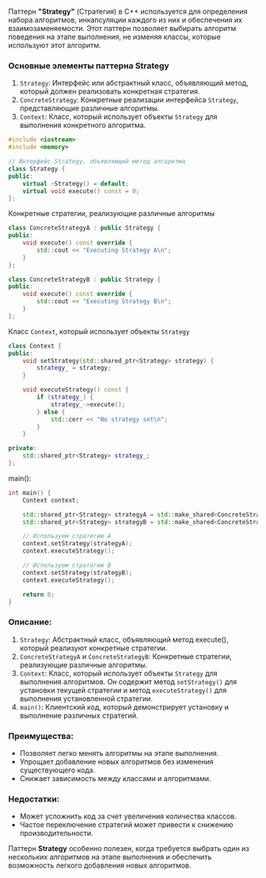 Паттерн **"Strategy"** (Стратегия) в C++ используется для определения набора алгоритмов, инкапсуляции каждого из них и обеспечения их взаимозаменяемости. Этот паттерн позволяет выбирать алгоритм поведения на этапе выполнения, не изменяя классы, которые используют этот алгоритм.

### Основные элементы паттерна Strategy

1. `Strategy`: Интерфейс или абстрактный класс, объявляющий метод, который должен реализовать конкретная стратегия.
2. `ConcreteStrategy`: Конкретные реализации интерфейса `Strategy`, представляющие различные алгоритмы.
3. `Context`: Класс, который использует объекты `Strategy` для выполнения конкретного алгоритма.
```cpp
#include <iostream>
#include <memory>

// Интерфейс Strategy, объявляющий метод алгоритма
class Strategy {
public:
    virtual ~Strategy() = default;
    virtual void execute() const = 0;
};
```
Конкретные стратегии, реализующие различные алгоритмы
```cpp
class ConcreteStrategyA : public Strategy {
public:
    void execute() const override {
        std::cout << "Executing Strategy A\n";
    }
};

class ConcreteStrategyB : public Strategy {
public:
    void execute() const override {
        std::cout << "Executing Strategy B\n";
    }
};
```
Класс `Context`, который использует объекты `Strategy`
```cpp
class Context {
public:
    void setStrategy(std::shared_ptr<Strategy> strategy) {
        strategy_ = strategy;
    }

    void executeStrategy() const {
        if (strategy_) {
            strategy_->execute();
        } else {
            std::cerr << "No strategy set\n";
        }
    }

private:
    std::shared_ptr<Strategy> strategy_;
};
```
main():
```cpp
int main() {
    Context context;

    std::shared_ptr<Strategy> strategyA = std::make_shared<ConcreteStrategyA>();
    std::shared_ptr<Strategy> strategyB = std::make_shared<ConcreteStrategyB>();

    // Используем стратегию A
    context.setStrategy(strategyA);
    context.executeStrategy();

    // Используем стратегию B
    context.setStrategy(strategyB);
    context.executeStrategy();

    return 0;
}
```
### Описание:
1. `Strategy`: Абстрактный класс, объявляющий метод execute(), который реализуют конкретные стратегии.
2. `ConcreteStrategyA` и `ConcreteStrategyB`: Конкретные стратегии, реализующие различные алгоритмы.
3. `Context`: Класс, который использует объекты `Strategy` для выполнения алгоритмов. Он содержит метод `setStrategy()` для установки текущей стратегии и метод `executeStrategy()` для выполнения установленной стратегии.
4. `main()`: Клиентский код, который демонстрирует установку и выполнение различных стратегий.

### Преимущества:
- Позволяет легко менять алгоритмы на этапе выполнения.
- Упрощает добавление новых алгоритмов без изменения существующего кода.
- Снижает зависимость между классами и алгоритмами.

### Недостатки:
- Может усложнить код за счет увеличения количества классов.
- Частое переключение стратегий может привести к снижению производительности.

Паттерн **Strategy** особенно полезен, когда требуется выбрать один из нескольких алгоритмов на этапе выполнения и обеспечить возможность легкого добавления новых алгоритмов.